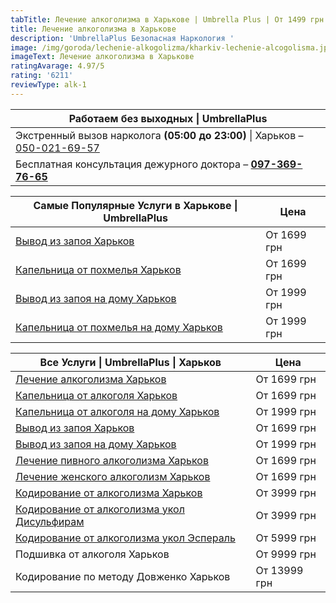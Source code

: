 ```yaml
---
tabTitle: Лечение алкоголизма в Харькове | Umbrella Plus | От 1499 грн
title: Лечение алкоголизма в Харькове
description: 'UmbrellaPlus Безопасная Наркология '
image: /img/goroda/lechenie-alkogolizma/kharkiv-lechenie-alcogolisma.jpg
imageText: Лечение алкоголизма в Харькове
ratingAvarage: 4.97/5
rating: '6211'
reviewType: alk-1
---
```


| Работаем без выходных \| UmbrellaPlus                                                         |
| --------------------------------------------------------------------------------------------- |
| Экстренный вызов нарколога **(05:00 до 23:00)** \| Харьков  – [050-021-69-57](tel:0500216957) |
| Бесплатная консультация дежурного доктора – **[097-369-76-65](tel:097-369-7665)**             |

| Самые Популярные Услуги в Харькове \| UmbrellaPlus                              | Цена        |
| ------------------------------------------------------------------------------- | ----------- |
| [Вывод из запоя Харьков](vivod-iz-zapoia-kharkiv)                               | От 1699 грн |
| [Капельница от похмелья Харьков](Vivod-iz-zapoia-na-domy-kharkiv)               | От 1699 грн |
| [Вывод из запоя на дому Харьков](Vivod-iz-zapoia-na-domy-kharkiv)               | От 1999 грн |
| [Капельница от похмелья на дому Харьков](Kapelnica_ot_alkogola_na_domy_kharkiv) | От 1999 грн |

| Все Услуги \| UmbrellaPlus \| Харьков                                                    | Цена         |
| ---------------------------------------------------------------------------------------- | ------------ |
| [Лечение алкоголизма Харьков](lechenie-alkogolizma-kharkiv)                              | От 1699 грн  |
| [Капельница от алкоголя Харьков](Kapelnica_ot_alkogola_kharkiv)                          | От 1699 грн  |
| [Капельница от алкоголя на дому Харьков](Kapelnica_ot_alkogola_na_domy_kharkiv)          | От 1999 грн  |
| [Вывод из запоя Харьков](vivod-iz-zapoia-kharkiv)                                        | От 1699 грн  |
| [Вывод из запоя на дому Харьков](Vivod-iz-zapoia-na-domy-kharkiv)                        | От 1999 грн  |
| [Лечение пивного алкоголизма Харьков](lechenie-pivnogo-alkogolizma-kharkiv)              | От 1699 грн  |
| [Лечение женского алкоголизм Харьков](lechenie-jenskogo-alkogolizma-kharkiv)             | От 1699 грн  |
| [Кодирование от алкоголизма Харьков](kodirovka-ot-alkogolia-kharkiv)                     | От 3999 грн  |
| [Кодирование от алкоголизма укол Дисульфирам](kodirovka-ot-alkogolia-disulfiram-kharkiv) | От 3999 грн  |
| [Кодирование от алкоголизма укол Эспераль](kodirovka-ot-alkogolizma-espiarl-kharkiv)     | От 5999 грн  |
| Подшивка от алкоголя Харьков                                                             | От 9999 грн  |
| Кодирование по методу Довженко Харьков                                                   | От 13999 грн |
